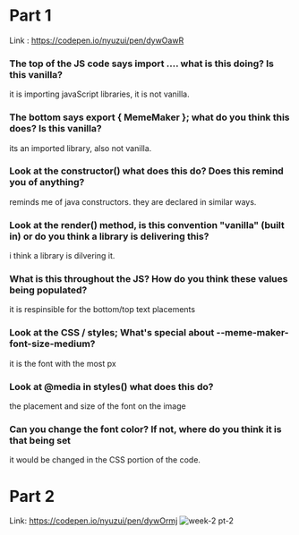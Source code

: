 # Part 1
Link : https://codepen.io/nyuzui/pen/dywOawR

### The top of the JS code says import .... what is this doing? Is this vanilla?
it is importing javaScript libraries, it is not vanilla.
### The bottom says export { MemeMaker }; what do you think this does? Is this vanilla?
its an imported library, also not vanilla.
### Look at the constructor() what does this do? Does this remind you of anything?
reminds me of java constructors. they are declared in similar ways.
### Look at the render() method, is this convention "vanilla" (built in) or do you think a library is delivering this?
i think a library is dilvering it.
### What is this throughout the JS? How do you think these values being populated?
it is respinsible for the bottom/top text placements
### Look at the CSS / styles; What's special about --meme-maker-font-size-medium?
it is the font with the most px
### Look at @media in styles() what does this do?
the placement and size of the font on the image
### Can you change the font color? If not, where do you think it is that being set
it would be changed in the CSS portion of the code.

# Part 2
Link: https://codepen.io/nyuzui/pen/dywOrmj
![week-2 pt-2](https://github.com/nyuzui/week-2.md/assets/143363660/959c0998-94c2-4758-9057-7328b96f3f64)
